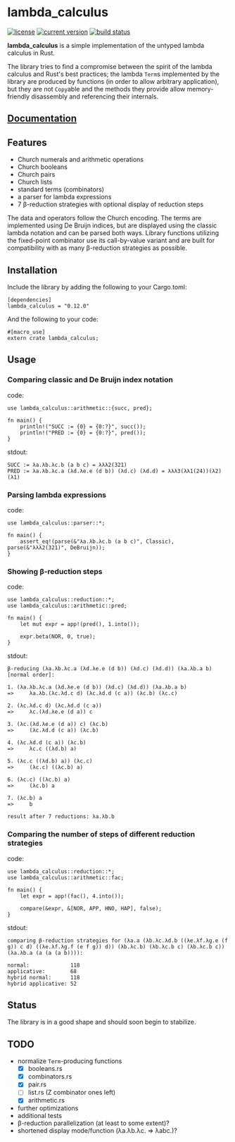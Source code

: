 # lambda_calculus
[![license](https://img.shields.io/badge/license-CC0-blue.svg)](https://creativecommons.org/publicdomain/zero/1.0/)
[![current version](https://img.shields.io/crates/v/lambda_calculus.svg)](https://crates.io/crates/lambda_calculus)
[![build status](https://api.travis-ci.org/ljedrz/lambda_calculus.svg?branch=master)](https://travis-ci.org/ljedrz/lambda_calculus)

**lambda_calculus** is a simple implementation of the untyped lambda calculus in Rust.

The library tries to find a compromise between the spirit of the lambda calculus and Rust's
best practices; the lambda `Term`s implemented by the library are produced by functions (in order
to allow arbitrary application), but they are not `Copy`able and the methods they provide allow
memory-friendly disassembly and referencing their internals.

## [Documentation](https://docs.rs/lambda_calculus)

## Features

- Church numerals and arithmetic operations
- Church booleans
- Church pairs
- Church lists
- standard terms (combinators)
- a parser for lambda expressions
- 7 β-reduction strategies with optional display of reduction steps

The data and operators follow the Church encoding. The terms are implemented using De Bruijn
indices, but are displayed using the classic lambda notation and can be parsed both ways. Library
functions utilizing the fixed-point combinator use its call-by-value variant and are built for
compatibility with as many β-reduction strategies as possible.

## Installation

Include the library by adding the following to your Cargo.toml:
```
[dependencies]
lambda_calculus = "0.12.0"
```

And the following to your code:
```
#[macro_use]
extern crate lambda_calculus;
```

## Usage

### Comparing classic and De Bruijn index notation

code:
```
use lambda_calculus::arithmetic::{succ, pred};

fn main() {
    println!("SUCC := {0} = {0:?}", succ());
    println!("PRED := {0} = {0:?}", pred());
}
```
stdout:
```
SUCC := λa.λb.λc.b (a b c) = λλλ2(321)
PRED := λa.λb.λc.a (λd.λe.e (d b)) (λd.c) (λd.d) = λλλ3(λλ1(24))(λ2)(λ1)
```

### Parsing lambda expressions

code:
```
use lambda_calculus::parser::*;

fn main() {
    assert_eq!(parse(&"λa.λb.λc.b (a b c)", Classic), parse(&"λλλ2(321)", DeBruijn));
}
```

### Showing β-reduction steps

code:
```
use lambda_calculus::reduction::*;
use lambda_calculus::arithmetic::pred;

fn main() {
    let mut expr = app!(pred(), 1.into());

    expr.beta(NOR, 0, true);
}
```
stdout:
```
β-reducing (λa.λb.λc.a (λd.λe.e (d b)) (λd.c) (λd.d)) (λa.λb.a b) [normal order]:

1. (λa.λb.λc.a (λd.λe.e (d b)) (λd.c) (λd.d)) (λa.λb.a b)
=>     λa.λb.(λc.λd.c d) (λc.λd.d (c a)) (λc.b) (λc.c)

2. (λc.λd.c d) (λc.λd.d (c a))
=>     λc.(λd.λe.e (d a)) c

3. (λc.(λd.λe.e (d a)) c) (λc.b)
=>     (λc.λd.d (c a)) (λc.b)

4. (λc.λd.d (c a)) (λc.b)
=>     λc.c ((λd.b) a)

5. (λc.c ((λd.b) a)) (λc.c)
=>     (λc.c) ((λc.b) a)

6. (λc.c) ((λc.b) a)
=>     (λc.b) a

7. (λc.b) a
=>     b

result after 7 reductions: λa.λb.b
```

### Comparing the number of steps of different reduction strategies

code:
```
use lambda_calculus::reduction::*;
use lambda_calculus::arithmetic::fac;

fn main() {
    let expr = app!(fac(), 4.into());

    compare(&expr, &[NOR, APP, HNO, HAP], false);
}
```
stdout:
```
comparing β-reduction strategies for (λa.a (λb.λc.λd.b ((λe.λf.λg.e (f g)) c d) ((λe.λf.λg.f (e f g)) d)) (λb.λc.b) (λb.λc.b c) (λb.λc.b c)) (λa.λb.a (a (a (a b)))):

normal:             118
applicative:        68
hybrid normal:      118
hybrid applicative: 52
```

## Status

The library is in a good shape and should soon begin to stabilize.

## TODO

- normalize `Term`-producing functions
  - [x] booleans.rs
  - [x] combinators.rs
  - [x] pair.rs
  - [ ] list.rs (Z combinator ones left)
  - [x] arithmetic.rs
- further optimizations
- additional tests
- β-reduction parallelization (at least to some extent)?
- shortened display mode/function (λa.λb.λc. => λabc.)?
